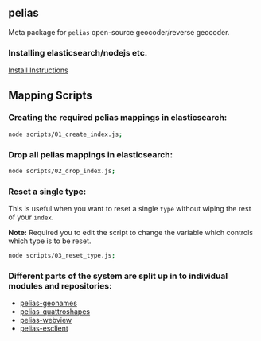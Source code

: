 
## pelias

Meta package for `pelias` open-source geocoder/reverse geocoder.

### Installing elasticsearch/nodejs etc.

[Install Instructions](https://github.com/mapzen/pelias/blob/node/INSTALL.md)

## Mapping Scripts

### Creating the required pelias mappings in elasticsearch:

```bash
node scripts/01_create_index.js;
```

### Drop all pelias mappings in elasticsearch:

```bash
node scripts/02_drop_index.js;
```

### Reset a single type:

This is useful when you want to reset a single `type` without wiping the rest of your `index`.

**Note:** Required you to edit the script to change the variable which controls which type is to be reset.

```bash
node scripts/03_reset_type.js;
```

### Different parts of the system are split up in to individual modules and repositories:

- [pelias-geonames](https://github.com/mapzen/pelias-geonames)
- [pelias-quattroshapes](https://github.com/mapzen/pelias-quattroshapes)
- [pelias-webview](https://github.com/mapzen/pelias-webview)
- [pelias-esclient](https://github.com/mapzen/pelias-esclient)